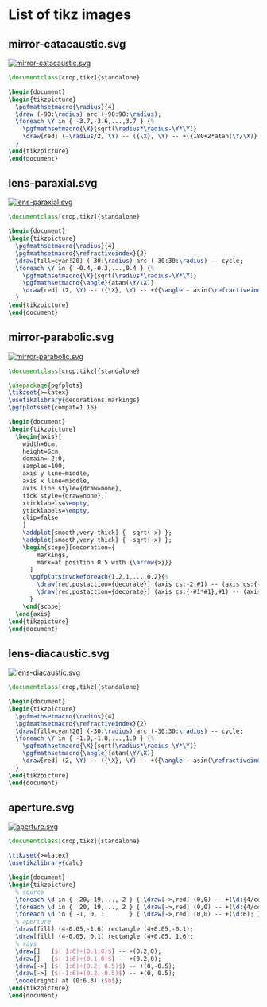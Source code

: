 # List of tikz images
## mirror-catacaustic.svg
[![mirror-catacaustic.svg](./mirror-catacaustic/mirror-catacaustic.svg "mirror-catacaustic.svg")](./mirror-catacaustic/mirror-catacaustic.svg)
~~~.tex
\documentclass[crop,tikz]{standalone}

\begin{document}
\begin{tikzpicture}
  \pgfmathsetmacro{\radius}{4}
  \draw (-90:\radius) arc (-90:90:\radius);
  \foreach \Y in { -3.7,-3.6,...,3.7 } {%
    \pgfmathsetmacro{\X}{sqrt(\radius*\radius-\Y*\Y)}
    \draw[red] (-\radius/2, \Y) -- ({\X}, \Y) -- +({180+2*atan(\Y/\X)}:3);
  }
\end{tikzpicture}
\end{document}
~~~
## lens-paraxial.svg
[![lens-paraxial.svg](./lens-paraxial/lens-paraxial.svg "lens-paraxial.svg")](./lens-paraxial/lens-paraxial.svg)
~~~.tex
\documentclass[crop,tikz]{standalone}

\begin{document}
\begin{tikzpicture}
  \pgfmathsetmacro{\radius}{4}
  \pgfmathsetmacro{\refractiveindex}{2}
  \draw[fill=cyan!20] (-30:\radius) arc (-30:30:\radius) -- cycle;
  \foreach \Y in { -0.4,-0.3,...,0.4 } {%
    \pgfmathsetmacro{\X}{sqrt(\radius*\radius-\Y*\Y)}
    \pgfmathsetmacro{\angle}{atan(\Y/\X)}
    \draw[red] (2, \Y) -- ({\X}, \Y) -- +({\angle - asin(\refractiveindex*sin(\angle))}:5);
  }
\end{tikzpicture}
\end{document}
~~~
## mirror-parabolic.svg
[![mirror-parabolic.svg](./mirror-parabolic/mirror-parabolic.svg "mirror-parabolic.svg")](./mirror-parabolic/mirror-parabolic.svg)
~~~.tex
\documentclass[crop,tikz]{standalone}

\usepackage{pgfplots}
\tikzset{>=latex}
\usetikzlibrary{decorations.markings}
\pgfplotsset{compat=1.16}

\begin{document}
\begin{tikzpicture}
  \begin{axis}[
    width=6cm,
    height=6cm,
    domain=-2:0,
    samples=100,
    axis y line=middle,
    axis x line=middle,
    axis line style={draw=none},
    tick style={draw=none},
    xticklabels=\empty,
    yticklabels=\empty,
    clip=false
    ]
    \addplot[smooth,very thick] {  sqrt(-x) };
    \addplot[smooth,very thick] { -sqrt(-x) };
    \begin{scope}[decoration={
        markings,
        mark=at position 0.5 with {\arrow{>}}}
      ]
      \pgfplotsinvokeforeach{1.2,1,...,0.2}{%
        \draw[red,postaction={decorate}] (axis cs:-2,#1) -- (axis cs:{-#1*#1},#1);
        \draw[red,postaction={decorate}] (axis cs:{-#1*#1},#1) -- (axis cs:-0.25,0);
      }
    \end{scope}
  \end{axis}
\end{tikzpicture}
\end{document}
~~~
## lens-diacaustic.svg
[![lens-diacaustic.svg](./lens-diacaustic/lens-diacaustic.svg "lens-diacaustic.svg")](./lens-diacaustic/lens-diacaustic.svg)
~~~.tex
\documentclass[crop,tikz]{standalone}

\begin{document}
\begin{tikzpicture}
  \pgfmathsetmacro{\radius}{4}
  \pgfmathsetmacro{\refractiveindex}{2}
  \draw[fill=cyan!20] (-30:\radius) arc (-30:30:\radius) -- cycle;
  \foreach \Y in { -1.9,-1.8,...,1.9 } {%
    \pgfmathsetmacro{\X}{sqrt(\radius*\radius-\Y*\Y)}
    \pgfmathsetmacro{\angle}{atan(\Y/\X)}
    \draw[red] (2, \Y) -- ({\X}, \Y) -- +({\angle - asin(\refractiveindex*sin(\angle))}:4);
  }
\end{tikzpicture}
\end{document}
~~~
## aperture.svg
[![aperture.svg](./aperture/aperture.svg "aperture.svg")](./aperture/aperture.svg)
~~~.tex
\documentclass[crop,tikz]{standalone}

\tikzset{>=latex}
\usetikzlibrary{calc}

\begin{document}
\begin{tikzpicture}
  % source
  \foreach \d in { -20,-19,...,-2 } { \draw[->,red] (0,0) -- +(\d:{4/cos(\d)}); };
  \foreach \d in {  20, 19,..., 2 } { \draw[->,red] (0,0) -- +(\d:{4/cos(\d)}); };
  \foreach \d in { -1, 0, 1       } { \draw[->,red] (0,0) -- +(\d:6); };
  % aperture
  \draw[fill] (4-0.05,-1.6) rectangle (4+0.05,-0.1);
  \draw[fill] (4-0.05, 0.1) rectangle (4+0.05, 1.6);
  % rays
  \draw[]   ($( 1:6)+(0.1,0)$) -- +(0.2,0);
  \draw[]   ($(-1:6)+(0.1,0)$) -- +(0.2,0);
  \draw[->] ($( 1:6)+(0.2, 0.5)$) -- +(0,-0.5);
  \draw[->] ($(-1:6)+(0.2,-0.5)$) -- +(0, 0.5);
  \node[right] at (0:6.3) {$b$};
\end{tikzpicture}
\end{document}
~~~
